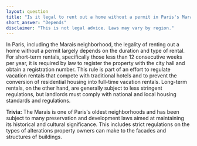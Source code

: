 ```yaml
---
layout: question
title: "Is it legal to rent out a home without a permit in Paris's Marais neighborhood?"
short_answer: "Depends"
disclaimer: "This is not legal advice. Laws may vary by region."
---
```


In Paris, including the Marais neighborhood, the legality of renting out a home without a permit largely depends on the duration and type of rental. For short-term rentals, specifically those less than 12 consecutive weeks per year, it is required by law to register the property with the city hall and obtain a registration number. This rule is part of an effort to regulate vacation rentals that compete with traditional hotels and to prevent the conversion of residential housing into full-time vacation rentals. Long-term rentals, on the other hand, are generally subject to less stringent regulations, but landlords must comply with national and local housing standards and regulations.

**Trivia:** The Marais is one of Paris's oldest neighborhoods and has been subject to many preservation and development laws aimed at maintaining its historical and cultural significance. This includes strict regulations on the types of alterations property owners can make to the facades and structures of buildings.
